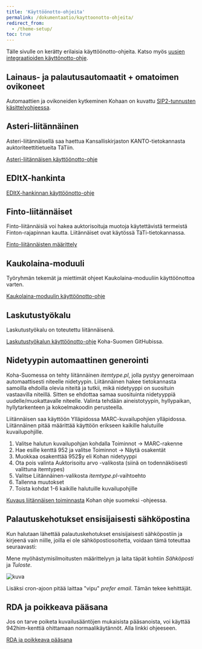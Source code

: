 ```yaml
---
title: 'Käyttöönotto-ohjeita'
permalink: /dokumentaatio/kayttoonotto-ohjeita/
redirect_from:
  - /theme-setup/
toc: true
---
```


Tälle sivulle on kerätty erilaisia käyttöönotto-ohjeita. Katso myös [uusien integraatioiden käyttönotto-ohje](/dokumentaatio/uudet_integraatiot/).

## Lainaus- ja palautusautomaatit + omatoimen ovikoneet

Automaattien ja ovikoneiden kytkeminen Kohaan on kuvattu [SIP2-tunnusten käsittelyohjeessa](/dokumentaatio/automaatit/#sip2-tunnusten-k%C3%A4sittelyohje).

## Asteri-liitännäinen

Asteri-liitännäisellä saa haettua Kansalliskirjaston KANTO-tietokannasta auktoriteettitietueita TäTiin.

[Asteri-liitännäisen käyttöönotto-ohje](/dokumentaatio/asteri/)

## EDItX-hankinta

[EDItX-hankinnan käyttöönotto-ohje](/dokumentaatio/editx/)

## Finto-liitännäiset

Finto-liitännäisiä voi hakea auktorisoituja muotoja käytettävistä termeistä Finton-rajapinnan kautta. Liitännäiset ovat käytössä TäTi-tietokannassa.

[Finto-liitännäisten määrittely](/dokumentaatio/finto/)

## Kaukolaina-moduuli

Työryhmän tekemät ja miettimät ohjeet Kaukolaina-moduuliin käyttöönottoa varten.

[Kaukolaina-moduulin käyttöönotto-ohje](/dokumentaatio/kaukolainaus/)

## Laskutustyökalu

Laskutustyökalu on toteutettu liitännäisenä.

[Laskutustyökalun käyttöönotto-ohje](https://github.com/KohaSuomi/koha-plugin-overdue-tool/wiki) Koha-Suomen GitHubissa.

## Nidetyypin automaattinen generointi

Koha-Suomessa on tehty liitännäinen _itemtype.pl_, jolla pystyy generoimaan automaattisesti niteelle nidetyypin. Liitännäinen hakee tietokannasta samoilla ehdoilla olevia niteitä ja tutkii, mikä nidetyyppi on suosituin vastaavilla niteillä. Sitten se ehdottaa samaa suosituinta nidetyyppiä uudelle/muokattavalle niteelle. Valinta tehdään aineistotyypin, hyllypaikan, hyllytarkenteen ja kokoelmakoodin perusteella.

Liitännäisen saa käyttöön Ylläpidossa MARC-kuvailupohjien ylläpidossa. Liitännäinen pitää määrittää käyttöön erikseen kaikille halutuille kuvailupohjille.

1. Valitse halutun kuvailupohjan kohdalla Toiminnot -> MARC-rakenne
2. Hae esille kenttä 952 ja valitse Toiminnot -> Näytä osakentät
3. Muokkaa osakenttää 952$y eli Kohan nidetyyppi
4. Ota pois valinta Auktorisoitu arvo -valikosta (siinä on todennäköisesti valittuna itemtypes)
5. Valitse Liitännäinen-valikosta _itemtype.pl_-vaihtoehto
6. Tallenna muutokset
7. Toista kohdat 1-6 kaikille halutuille kuvailupohjille

[Kuvaus liitännäisen toiminnasta](https://koha-suomi.fi/dokumentaatio/kuvailu/#5212-nidetyypin-automaattinen-generointi) Kohan ohje suomeksi -ohjeessa.

## Palautuskehotukset ensisijaisesti sähköpostina


Kun halutaan lähettää palautuskehotukset ensisijaisesti sähköpostiin ja kirjeenä vain niille, joilla ei ole sähköpostiosoitetta, voidaan tämä toteuttaa seuraavasti:

Mene myöhästymisilmoitusten määrittelyyn ja laita täpät kohtiin _Sähköposti_ ja _Tuloste_.

![kuva](https://github.com/KohaSuomi/kohasuomi.github.io/assets/33121325/b32231fa-d72d-4208-95b4-fa3fbd3abd2b)


Lisäksi cron-ajoon pitää laittaa "vipu" _prefer email_. Tämän tekee kehittäjät.

## RDA ja poikkeava pääsana

Jos on tarve poiketa kuvailusääntöjen mukaisista pääsanoista, voi käyttää 942him-kenttiä ohittamaan normaalikäytännöt. Alla linkki ohjeeseen.

[RDA ja poikkeava pääsana](/dokumentaatio/rdanuotti/)
